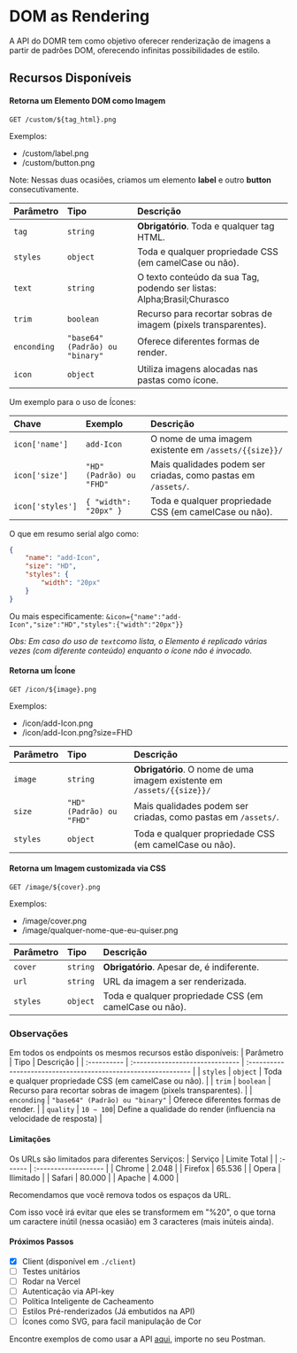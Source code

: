 # DOM as Rendering
A API do DOMR tem como objetivo oferecer renderização de imagens a partir de padrões DOM, oferecendo infinitas possibilidades de estilo.

## Recursos Disponíveis

#### Retorna um Elemento DOM como Imagem
```
GET /custom/${tag_html}.png
```

Exemplos:
- /custom/label.png
- /custom/button.png

Note: Nessas duas ocasiões, criamos um elemento **label** e outro **button** consecutivamente.

| Parâmetro | Tipo | Descrição |
| :---------- | :------------------------------ | :--------------------------------------------------------------------- |
| `tag` | `string` | **Obrigatório**. Toda e qualquer tag HTML. |
| `styles` | `object` | Toda e qualquer propriedade CSS (em camelCase ou não). |
| `text` | `string` | O texto conteúdo da sua Tag, podendo ser listas: Alpha;Brasil;Churasco |
| `trim` | `boolean` | Recurso para recortar sobras de imagem (pixels transparentes). |
| `enconding` | `"base64" (Padrão) ou "binary"` | Oferece diferentes formas de render. |
| `icon` | `object` | Utiliza imagens alocadas nas pastas como ícone. |

Um exemplo para o uso de Ícones:

| Chave | Exemplo | Descrição |
| :--------------- | :----------------------- | :------------------------------------------------------------ |
| `icon['name']` | `add-Icon` | O nome de uma imagem existente em `/assets/{{size}}/` |
| `icon['size']` | `"HD" (Padrão) ou "FHD"` | Mais qualidades podem ser criadas, como pastas em `/assets/`. |
| `icon['styles']` | `{ "width": "20px" }` | Toda e qualquer propriedade CSS (em camelCase ou não). |

O que em resumo serial algo como:
```json
{
	"name": "add-Icon",
	"size": "HD",
	"styles": {
		"width": "20px"
	}
}
```
Ou mais especificamente: `&icon={"name":"add-Icon","size":"HD","styles":{"width":"20px"}}`

_Obs: Em caso do uso de `text`como lista, o Elemento é replicado várias vezes (com diferente conteúdo) enquanto o ícone não é invocado._

#### Retorna um Ícone
```
GET /icon/${image}.png
```

Exemplos:
- /icon/add-Icon.png
- /icon/add-Icon.png?size=FHD

| Parâmetro | Tipo | Descrição |
| :-------- | :----------------------- | :--------------------------------------------------------------------- |
| `image` | `string` | **Obrigatório**. O nome de uma imagem existente em `/assets/{{size}}/` |
| `size` | `"HD" (Padrão) ou "FHD"` | Mais qualidades podem ser criadas, como pastas em `/assets/`. |
| `styles` | `object` | Toda e qualquer propriedade CSS (em camelCase ou não). |

#### Retorna um Imagem customizada via CSS
```
GET /image/${cover}.png
```

Exemplos:

- /image/cover.png
- /image/qualquer-nome-que-eu-quiser.png
 
| Parâmetro | Tipo | Descrição |
| :-------- | :------- | :----------------------------------------------------- |
| `cover` | `string` | **Obrigatório**. Apesar de, é indiferente. |
| `url` | `string` | URL da imagem a ser renderizada. |
| `styles` | `object` | Toda e qualquer propriedade CSS (em camelCase ou não). |

### Observações

Em todos os endpoints os mesmos recursos estão disponíveis:
| Parâmetro | Tipo | Descrição |
| :---------- | :------------------------------ | :------------------------------------------------------------- |
| `styles` | `object` | Toda e qualquer propriedade CSS (em camelCase ou não). |
| `trim` | `boolean` | Recurso para recortar sobras de imagem (pixels transparentes). |
| `enconding` | `"base64" (Padrão) ou "binary"` | Oferece diferentes formas de render. |
| `quality` | `10 ~ 100`| Define a qualidade do render (influencia na velocidade de resposta) |

#### Limitações

Os URLs são limitados para diferentes Serviços:
| Serviço | Limite Total |
| :------ | :------------------- |
| Chrome | 2.048 |
| Firefox | 65.536 |
| Opera | Ilimitado |
| Safari | 80.000 |
| Apache | 4.000 |

Recomendamos que você remova todos os espaços da URL.

Com isso você irá evitar que eles se transformem em "%20", o que torna um caractere inútil (nessa ocasião) em 3 caracteres (mais inúteis ainda).

#### Próximos Passos

- [x] Client (disponível em `./client`)
- [ ] Testes unitários
- [ ] Rodar na Vercel
- [ ] Autenticação via API-key
- [ ] Política Inteligente de Cacheamento
- [ ] Estilos Pré-renderizados (Já embutidos na API)
- [ ] Ícones como SVG, para facil manipulação de Cor

Encontre exemplos de como usar a API [aqui](https://github.com/VictorPubh/DOM-as-Rendering/blob/main/DOMR.postman_collection.json), importe no seu Postman.